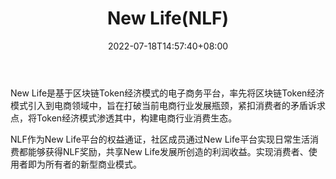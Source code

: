 ﻿---
weight: 
title: "New Life(NLF)"
description: "New Life是基于区块链Token经济模式的电子商务平台，率先将区块链Token经济模式引入到电商领域中，旨在打破当前电商行业发展瓶颈，紧扣消费者的矛盾诉求点，将Token经济模式渗透其..."
date: 2022-07-18T14:57:40+08:00
lastmod: 2022-07-18T14:57:40+08:00
draft: false
authors: ["Simon"]
featuredImage: "new-lifenlf.jpg"
link: "https://nlf.io/zh-cn"
tags: ["数字代币","New Life(NLF)"]
categories: ["navigation"]
navigation: ["数字代币"]
lightgallery: true
toc: true
pinned: false
recommend: false
recommend1: false
---
New Life是基于区块链Token经济模式的电子商务平台，率先将区块链Token经济模式引入到电商领域中，旨在打破当前电商行业发展瓶颈，紧扣消费者的矛盾诉求点，将Token经济模式渗透其中，构建电商行业消费生态。

NLF作为New Life平台的权益通证，社区成员通过New Life平台实现日常生活消费都能够获得NLF奖励，共享New Life发展所创造的利润收益。实现消费者、使用者即为所有者的新型商业模式。